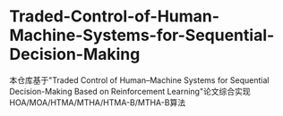 # Traded-Control-of-Human-Machine-Systems-for-Sequential-Decision-Making
本仓库基于"Traded Control of Human–Machine Systems for  Sequential Decision-Making Based on  Reinforcement Learning"论文综合实现HOA/MOA/HTMA/MTHA/HTMA-B/MTHA-B算法
